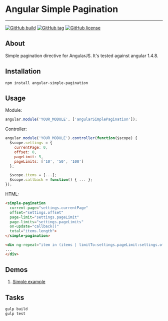 # Angular Simple Pagination

---
[![GitHub build](https://travis-ci.org/raoulus/angular-simple-pagination.svg?branch=github)]()
[![GitHub tag](https://img.shields.io/github/tag/raoulus/angular-simple-pagination.svg)]()
[![GitHub license](https://img.shields.io/github/license/raoulus/angular-simple-pagination.svg)]()

## About
Simple pagination directive for AngularJS. It's tested against angular 1.4.8.

## Installation
```
npm install angular-simple-pagination
```

## Usage
Module:
```javascript
angular.module('YOUR_MODULE', ['angularSimplePagination']);
```

Controller:
```javascript
angular.module('YOUR_MODULE').controller(function($scope) {
  $scope.settings = {
    currentPage: 0,
    offset: 0,
    pageLimit: 5,
    pageLimits: ['10', '50', '100']
  };

  $scope.items = [...];
  $scope.callback = function() { ... };
});
```

HTML:
```html
<simple-pagination
  current-page="settings.currentPage"
  offset="settings.offset"
  page-limit="settings.pageLimit"
  page-limits="settings.pageLimits"
  on-update="callback()"
  total="items.length">
</simple-pagination>

<div ng-repeat="item in (items | limitTo:settings.pageLimit:settings.offset)">
...
</div>
```

## Demos
1. [Simple example](http://raoulus.github.io/angular-simple-pagination/)

## Tasks
```bash
gulp build
gulp test
```
